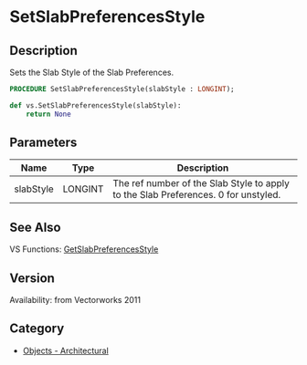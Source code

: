 # SetSlabPreferencesStyle

## Description
Sets the Slab Style of the Slab Preferences.

```pascal
PROCEDURE SetSlabPreferencesStyle(slabStyle : LONGINT);
```

```python
def vs.SetSlabPreferencesStyle(slabStyle):
    return None
```

## Parameters
|Name|Type|Description|
|---|---|---|
|slabStyle|LONGINT|The ref number of the Slab Style to apply to the Slab Preferences. 0 for unstyled.|

## See Also
VS Functions:
[GetSlabPreferencesStyle](GetSlabPreferencesStyle.md)

## Version
Availability: from Vectorworks 2011

## Category
* [Objects - Architectural](../Categories/Objects%20-%20Architectural.md)
